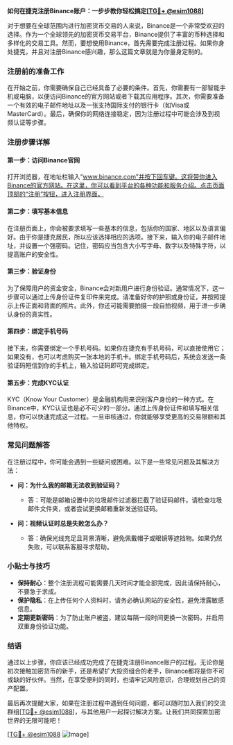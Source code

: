 **如何在捷克注册Binance账户：一步步教你轻松搞定[[TG💪+ @esim1088](https://t.me/s/esim1088)]**

对于想要在全球范围内进行加密货币交易的人来说，Binance是一个非常受欢迎的选择。作为一个全球领先的加密货币交易平台，Binance提供了丰富的币种选择和多样化的交易工具。然而，要想使用Binance，首先需要完成注册过程。如果你身处捷克，并且对注册Binance感兴趣，那么这篇文章就是为你量身定制的。

### 注册前的准备工作

在开始之前，你需要确保自己已经具备了必要的条件。首先，你需要有一部智能手机或电脑，以便访问Binance的官方网站或者下载其应用程序。其次，你需要准备一个有效的电子邮件地址以及一张支持国际支付的银行卡（如Visa或MasterCard）。最后，确保你的网络连接稳定，因为注册过程中可能会涉及到视频认证等步骤。

### 注册步骤详解

#### 第一步：访问Binance官网

打开浏览器，在地址栏输入“www.binance.com”并按下回车键。这将带你进入Binance的官方网站。在这里，你可以看到平台的各种功能和服务介绍。点击页面顶部的“注册”按钮，进入注册界面。

#### 第二步：填写基本信息

在注册页面上，你会被要求填写一些基本的信息，包括你的国家、地区以及语言偏好。由于你是捷克居民，所以应该选择相应的选项。接下来，输入你的电子邮件地址，并设置一个强密码。记住，密码应当包含大小写字母、数字以及特殊字符，以提高账户的安全性。

#### 第三步：验证身份

为了保障用户的资金安全，Binance会对新用户进行身份验证。通常情况下，这一步骤可以通过上传身份证件复印件来完成。请准备好你的护照或身份证，并按照提示上传正面和背面的照片。此外，你还可能需要拍摄一段自拍视频，用于进一步确认身份的真实性。

#### 第四步：绑定手机号码

接下来，你需要绑定一个手机号码。如果你在捷克有手机号码，可以直接使用它；如果没有，也可以考虑购买一张本地的手机卡。绑定手机号码后，系统会发送一条验证码短信到你的手机上，输入验证码即可完成绑定。

#### 第五步：完成KYC认证

KYC（Know Your Customer）是金融机构用来识别客户身份的一种方式。在Binance中，KYC认证也是必不可少的一部分。通过上传身份证件和填写相关信息，你可以快速完成这一过程。一旦审核通过，你就能够享受更高的交易限额和其他特权。

### 常见问题解答

在注册过程中，你可能会遇到一些疑问或困难。以下是一些常见问题及其解决方法：

- **问：为什么我的邮箱无法收到验证码？**
  - 答：可能是邮箱设置中的垃圾邮件过滤器拦截了验证码邮件。请检查垃圾邮件文件夹，或者尝试更换邮箱重新发送验证码。
  
- **问：视频认证时总是失败怎么办？**
  - 答：确保光线充足且背景清晰，避免佩戴帽子或眼镜等遮挡物。如果仍然失败，可以联系客服寻求帮助。

### 小贴士与技巧

- **保持耐心**：整个注册流程可能需要几天时间才能全部完成，因此请保持耐心，不要急于求成。
- **保护隐私**：在上传任何个人资料时，请务必确认网站的安全性，避免泄露敏感信息。
- **定期更新密码**：为了防止账户被盗，建议每隔一段时间更换一次密码，并启用双重身份验证功能。

### 结语

通过以上步骤，你应该已经成功完成了在捷克注册Binance账户的过程。无论你是初次接触加密货币的新手，还是希望扩大投资组合的老手，Binance都将是你不可或缺的好伙伴。当然，在享受便利的同时，也请牢记风险意识，合理规划自己的资产配置。

最后再次提醒大家，如果在注册过程中遇到任何问题，都可以随时加入我们的交流群组[[TG💪+ @esim1088](https://t.me/s/esim1088)]，与其他用户一起探讨解决方案。让我们共同探索加密世界的无限可能吧！

[[TG💪+ @esim1088](https://t.me/s/esim1088) ![Image](https://i.postimg.cc/4NQfJmqS/Snipaste-2025-05-13-00-14-12.png)]